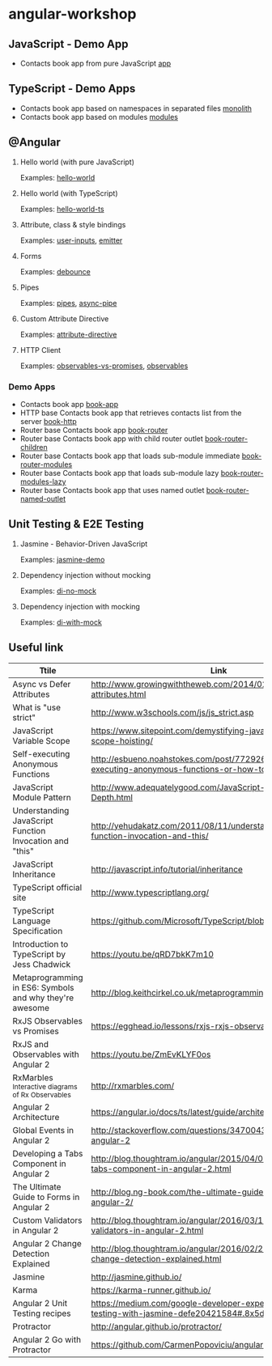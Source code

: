 # angular-workshop

	
## JavaScript - Demo App
- Contacts book app from pure JavaScript [app](JavaScript/app)


## TypeScript - Demo Apps
- Contacts book app based on namespaces in separated files [monolith](TypeScript/monolith)
- Contacts book app based on modules [modules](TypeScript/modules)


## @Angular

1. Hello world (with pure JavaScript)

    Examples: [hello-world](AngularIO/hello-world/index.html)
    
1. Hello world (with TypeScript)

    Examples: [hello-world-ts](AngularIO/hello-world-ts)
    
1. Attribute, class & style bindings

    Examples: [user-inputs](AngularIO/user-inputs), [emitter](AngularIO/emitter)
    
1. Forms

    Examples: [debounce](AngularIO/debounce)
    
1. Pipes
    
    Examples: [pipes](AngularIO/pipes), [async-pipe](AngularIO/async-pipe)

1. Custom Attribute Directive

    Examples: [attribute-directive](AngularIO/attribute-directive)
    
1. HTTP Client

    Examples: [observables-vs-promises](AngularIO/observables-vs-promises/index.html), [observables](AngularIO/observables)

### Demo Apps
- Contacts book app [book-app](AngularIO/book-app)
- HTTP base Contacts book app that retrieves contacts list from the server [book-http](AngularIO/book-http)
- Router base Contacts book app [book-router](AngularIO/book-router)
- Router base Contacts book app with child router outlet [book-router-children](AngularIO/book-router-children)
- Router base Contacts book app that loads sub-module immediate [book-router-modules](AngularIO/book-router-modules)
- Router base Contacts book app that loads sub-module lazy [book-router-modules-lazy](AngularIO/book-router-modules-lazy)
- Router base Contacts book app that uses named outlet [book-router-named-outlet](AngularIO/book-router-named-outlet)


## Unit Testing & E2E Testing

1. Jasmine - Behavior-Driven JavaScript

    Examples: [jasmine-demo](Testing/jasmine-demo)

1. Dependency injection without mocking

    Examples: [di-no-mock](Testing/di-no-mock)
    
1. Dependency injection with mocking
    
    Examples: [di-with-mock](Testing/di-with-mock)


## Useful link
|Ttile|Link|
|---|---|
|Async vs Defer Attributes|http://www.growingwiththeweb.com/2014/02/async-vs-defer-attributes.html |
|What is "use strict"|http://www.w3schools.com/js/js_strict.asp |
|JavaScript Variable Scope|https://www.sitepoint.com/demystifying-javascript-variable-scope-hoisting/ |
|Self-executing Anonymous Functions|http://esbueno.noahstokes.com/post/77292606977/self-executing-anonymous-functions-or-how-to-write |
|JavaScript Module Pattern|http://www.adequatelygood.com/JavaScript-Module-Pattern-In-Depth.html |
|Understanding JavaScript Function Invocation and "this"|http://yehudakatz.com/2011/08/11/understanding-javascript-function-invocation-and-this/ |
|JavaScript Inheritance|http://javascript.info/tutorial/inheritance |
|TypeScript official site|http://www.typescriptlang.org/ |
|TypeScript Language Specification|https://github.com/Microsoft/TypeScript/blob/master/doc/spec.md |
|Introduction to TypeScript by Jess Chadwick|https://youtu.be/qRD7bkK7m10 |
|Metaprogramming in ES6: Symbols and why they're awesome|http://blog.keithcirkel.co.uk/metaprogramming-in-es6-symbols/ |
|RxJS Observables vs Promises|https://egghead.io/lessons/rxjs-rxjs-observables-vs-promises |
|RxJS and Observables with Angular 2|https://youtu.be/ZmEvKLYF0os |
|RxMarbles<br/><sup>Interactive diagrams of Rx Observables</sup>|http://rxmarbles.com/ |
|Angular 2 Architecture|https://angular.io/docs/ts/latest/guide/architecture.html |
|Global Events in Angular 2|http://stackoverflow.com/questions/34700438/global-events-in-angular-2 |
|Developing a Tabs Component in Angular 2|http://blog.thoughtram.io/angular/2015/04/09/developing-a-tabs-component-in-angular-2.html |
|The Ultimate Guide to Forms in Angular 2|http://blog.ng-book.com/the-ultimate-guide-to-forms-in-angular-2/ |
|Custom Validators in Angular 2|http://blog.thoughtram.io/angular/2016/03/14/custom-validators-in-angular-2.html |
|Angular 2 Change Detection Explained|http://blog.thoughtram.io/angular/2016/02/22/angular-2-change-detection-explained.html |
|Jasmine|http://jasmine.github.io/ |
|Karma|https://karma-runner.github.io/ |
|Angular 2 Unit Testing recipes|https://medium.com/google-developer-experts/angular-2-unit-testing-with-jasmine-defe20421584#.8x5d58123 |
|Protractor|http://angular.github.io/protractor/ |
|Angular 2 Go with Protractor|https://github.com/CarmenPopoviciu/angular2-go-protractor |
